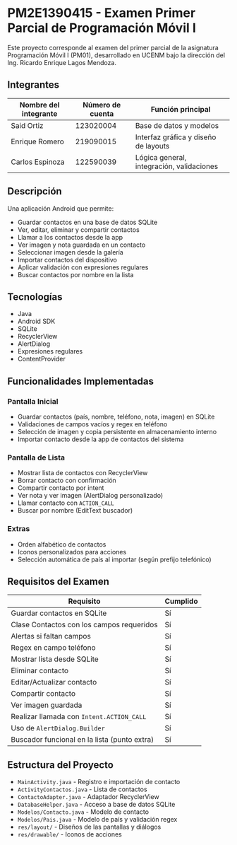 # PM2E1390415 - Examen Primer Parcial de Programación Móvil I

Este proyecto corresponde al examen del primer parcial de la asignatura Programación Móvil I (PM01), desarrollado en UCENM bajo la dirección del Ing. Ricardo Enrique Lagos Mendoza.


## Integrantes

| Nombre del integrante | Número de cuenta | Función principal                            |
|-----------------------|------------------|----------------------------------------------|
| Said Ortiz          | 123020004        | Base de datos y modelos                      |
| Enrique Romero          | 219090015        | Interfaz gráfica y diseño de layouts         |
| Carlos Espinoza     | 122590039          | Lógica general, integración, validaciones    |
## Descripción

Una aplicación Android que permite:

- Guardar contactos en una base de datos SQLite
- Ver, editar, eliminar y compartir contactos
- Llamar a los contactos desde la app
- Ver imagen y nota guardada en un contacto
- Seleccionar imagen desde la galería
- Importar contactos del dispositivo
- Aplicar validación con expresiones regulares
- Buscar contactos por nombre en la lista

## Tecnologías

- Java
- Android SDK
- SQLite
- RecyclerView
- AlertDialog
- Expresiones regulares
- ContentProvider

## Funcionalidades Implementadas

### Pantalla Inicial
- Guardar contactos (país, nombre, teléfono, nota, imagen) en SQLite
- Validaciones de campos vacíos y regex en teléfono
- Selección de imagen y copia persistente en almacenamiento interno
- Importar contacto desde la app de contactos del sistema

### Pantalla de Lista
- Mostrar lista de contactos con RecyclerView
- Borrar contacto con confirmación
- Compartir contacto por intent
- Ver nota y ver imagen (AlertDialog personalizado)
- Llamar contacto con `ACTION_CALL`
- Buscar por nombre (EditText buscador)

### Extras
- Orden alfabético de contactos
- Iconos personalizados para acciones
- Selección automática de país al importar (según prefijo telefónico)

## Requisitos del Examen

| Requisito                                                        | Cumplido |
|------------------------------------------------------------------|----------|
| Guardar contactos en SQLite                                      | Sí       |
| Clase Contactos con los campos requeridos                        | Sí       |
| Alertas si faltan campos                                         | Sí       |
| Regex en campo teléfono                                          | Sí       |
| Mostrar lista desde SQLite                                       | Sí       |
| Eliminar contacto                                                | Sí       |
| Editar/Actualizar contacto                                       | Sí       |
| Compartir contacto                                               | Sí       |
| Ver imagen guardada                                              | Sí       |
| Realizar llamada con `Intent.ACTION_CALL`                        | Sí       |
| Uso de `AlertDialog.Builder`                                     | Sí       |
| Buscador funcional en la lista (punto extra)                     | Sí       |

## Estructura del Proyecto

- `MainActivity.java` - Registro e importación de contacto
- `ActivityContactos.java` - Lista de contactos
- `ContactoAdapter.java` - Adaptador RecyclerView
- `DatabaseHelper.java` - Acceso a base de datos SQLite
- `Modelos/Contacto.java` - Modelo de contacto
- `Modelos/Pais.java` - Modelo de país y validación regex
- `res/layout/` - Diseños de las pantallas y diálogos
- `res/drawable/` - Iconos de acciones


